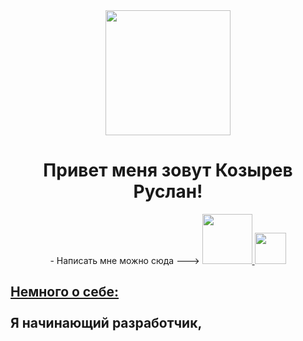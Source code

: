 <div id='header' align='center'>
<img src='https://media.giphy.com/media/j5hWF2V3RlNGItTkGc/giphy.gif' width="200">
 
</div>

<div align="center">
  <h1>Привет меня зовут Козырев Руслан!   
</h1>
 <div id="badges">
  - Написать мне можно сюда ---> 
  <a href="https://t.me/DealerEXP">
    <img src="https://img.shields.io/badge/Telegram-blue?style=flat&logo=telegram&logoColor=blue&labelColor=white" width=80/>
  </a>
 <a href="https://vk.com/sad1st007">
    <img src="https://img.shields.io/badge/Vk-blue?style=flat&logo=vk&logoColor=blue&labelColor=white" width=50/>
  </a>
 </div>
 
 <div align="left">
<h2>
<u><b>Немного о себе:</b></u></br></br>
 Я начинающий разработчик,
  </h2>

  </div>
<!--
**Dealer327/Dealer327** is a ✨ _special_ ✨ repository because its `README.md` (this file) appears on your GitHub profile.

Here are some ideas to get you started:

- 🔭 I’m currently working on ...
- 🌱 I’m currently learning ...
- 👯 I’m looking to collaborate on ...
- 🤔 I’m looking for help with ...
- 💬 Ask me about ...
- 📫 How to reach me: ...
- 😄 Pronouns: ...
- ⚡ Fun fact: ...
-->
